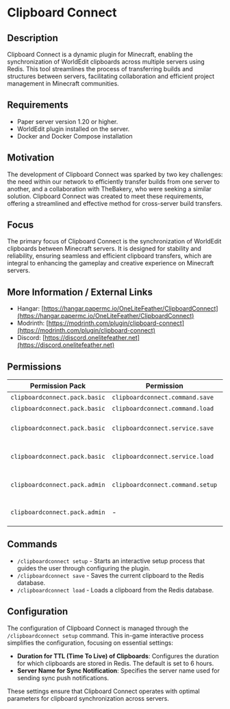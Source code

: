 # Clipboard Connect

## Description
Clipboard Connect is a dynamic plugin for Minecraft, enabling the synchronization of WorldEdit clipboards across multiple servers using Redis. This tool streamlines the process of transferring builds and structures between servers, facilitating collaboration and efficient project management in Minecraft communities.

## Requirements
- Paper server version 1.20 or higher.
- WorldEdit plugin installed on the server.
- Docker and Docker Compose installation

## Motivation
The development of Clipboard Connect was sparked by two key challenges: the need within our network to efficiently transfer builds from one server to another, and a collaboration with TheBakery, who were seeking a similar solution. Clipboard Connect was created to meet these requirements, offering a streamlined and effective method for cross-server build transfers.

## Focus
The primary focus of Clipboard Connect is the synchronization of WorldEdit clipboards between Minecraft servers. It is designed for stability and reliability, ensuring seamless and efficient clipboard transfers, which are integral to enhancing the gameplay and creative experience on Minecraft servers.

## More Information / External Links
- Hangar: [https://hangar.papermc.io/OneLiteFeather/ClipboardConnect](https://hangar.papermc.io/OneLiteFeather/ClipboardConnect)
- Modrinth: [https://modrinth.com/plugin/clipboard-connect](https://modrinth.com/plugin/clipboard-connect)
- Discord: [https://discord.onelitefeather.net](https://discord.onelitefeather.net)

## Permissions

| Permission Pack            | Permission                       | Description |
|----------------------------|----------------------------------|-------------|
| `clipboardconnect.pack.basic` | `clipboardconnect.command.save`  | Save clipboard to Redis |
| `clipboardconnect.pack.basic` | `clipboardconnect.command.load`  | Load clipboard from Redis |
| `clipboardconnect.pack.basic` | `clipboardconnect.service.save`  | Automatic saving of clipboard when leaving the server |
| `clipboardconnect.pack.basic` | `clipboardconnect.service.load`  | Automatic loading of clipboard when joining the server |
| `clipboardconnect.pack.admin` | `clipboardconnect.command.setup` | Access to the setup command for configuring the plugin |
| `clipboardconnect.pack.admin` | -                                | Includes all `clipboardconnect.pack.basic` permissions |

## Commands
- `/clipboardconnect setup` - Starts an interactive setup process that guides the user through configuring the plugin.
- `/clipboardconnect save` - Saves the current clipboard to the Redis database.
- `/clipboardconnect load` - Loads a clipboard from the Redis database.

## Configuration
The configuration of Clipboard Connect is managed through the `/clipboardconnect setup` command. This in-game interactive process simplifies the configuration, focusing on essential settings:

- **Duration for TTL (Time To Live) of Clipboards**: Configures the duration for which clipboards are stored in Redis. The default is set to 6 hours.
- **Server Name for Sync Notification**: Specifies the server name used for sending sync push notifications.

These settings ensure that Clipboard Connect operates with optimal parameters for clipboard synchronization across servers.
